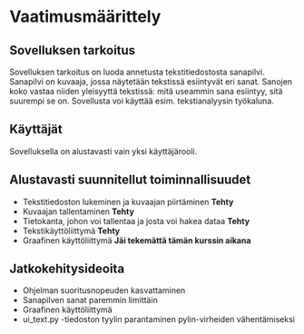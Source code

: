 # Vaatimusmäärittely

## Sovelluksen tarkoitus
Sovelluksen tarkoitus on luoda annetusta tekstitiedostosta sanapilvi.
Sanapilvi on kuvaaja, jossa näytetään tekstissä esiintyvät eri sanat.
Sanojen koko vastaa niiden yleisyyttä tekstissä: mitä useammin sana esiintyy,
sitä suurempi se on. Sovellusta voi käyttää esim. tekstianalyysin työkaluna.

## Käyttäjät
Sovelluksella on alustavasti vain yksi käyttäjärooli. 

## Alustavasti suunnitellut toiminnallisuudet
* Tekstitiedoston lukeminen ja kuvaajan piirtäminen **Tehty**
* Kuvaajan tallentaminen **Tehty**
* Tietokanta, johon voi tallentaa ja josta voi hakea dataa **Tehty**
* Tekstikäyttöliittymä **Tehty**
* Graafinen käyttöliittymä **Jäi tekemättä tämän kurssin aikana**

## Jatkokehitysideoita
* Ohjelman suoritusnopeuden kasvattaminen
* Sanapilven sanat paremmin limittäin
* Graafinen käyttöliittymä
* ui_text.py -tiedoston tyylin parantaminen pylin-virheiden vähentämiseksi

